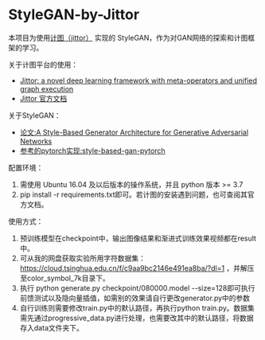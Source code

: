# StyleGAN-by-Jittor

本项目为使用[计图（jittor）](https://github.com/Jittor/jittor) 实现的 StyleGAN，作为对GAN网络的探索和计图框架的学习。

关于计图平台的使用：
+ [Jittor: a novel deep learning framework with meta-operators and unified graph execution](https://cg.cs.tsinghua.edu.cn/jittor/papers/)
+ [Jittor 官方文档](https://cg.cs.tsinghua.edu.cn/jittor/)

关于StyleGAN：
+ [论文:A Style-Based Generator Architecture for Generative Adversarial Networks](https://arxiv.org/abs/1812.04948)
+ [参考的pytorch实现:style-based-gan-pytorch](https://github.com/rosinality/style-based-gan-pytorch)

配置环境：
1. 需使用 Ubuntu 16.04 及以后版本的操作系统，并且 python 版本 >= 3.7
2. pip install -r requirements.txt即可。若计图的安装遇到问题，也可查阅其官方文档。

使用方式：
1. 预训练模型在checkpoint中，输出图像结果和渐进式训练效果视频都在result中。
2. 可从我的网盘获取实验所用字符数据集：https://cloud.tsinghua.edu.cn/f/c9aa9bc2146e491ea8ba/?dl=1 ，并解压至color_symbol_7k目录下。
3. 执行 python generate.py checkpoint/080000.model --size=128即可执行前馈测试以及隐向量插值，如需别的效果请自行更改generator.py中的参数
4. 自行训练则需要修改train.py中的默认路径，再执行python train.py。数据集需先通过progressive_data.py进行处理，也需要改其中的默认路径，将数据存入data文件夹下。
